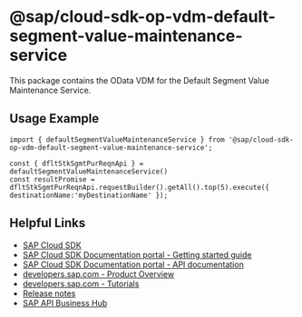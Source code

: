 # @sap/cloud-sdk-op-vdm-default-segment-value-maintenance-service

This package contains the OData VDM for the Default Segment Value Maintenance Service.

## Usage Example
```
import { defaultSegmentValueMaintenanceService } from '@sap/cloud-sdk-op-vdm-default-segment-value-maintenance-service';

const { dfltStkSgmtPurReqnApi } = defaultSegmentValueMaintenanceService()
const resultPromise = dfltStkSgmtPurReqnApi.requestBuilder().getAll().top(5).execute({ destinationName:'myDestinationName' });

```

## Helpful Links

- [SAP Cloud SDK](https://github.com/SAP/cloud-sdk-js)
- [SAP Cloud SDK Documentation portal - Getting started guide](https://sap.github.io/cloud-sdk/docs/js/getting-started)
- [SAP Cloud SDK Documentation portal - API documentation](https://sap.github.io/cloud-sdk/docs/js/api)
- [developers.sap.com - Product Overview](https://developers.sap.com/topics/cloud-sdk.html)
- [developers.sap.com - Tutorials](https://developers.sap.com/tutorial-navigator.html?tag=software-product:technology-platform/sap-cloud-sdk&tag=tutorial:type/tutorial&tag=programming-tool:javascript)
- [Release notes](https://help.sap.com/doc/2324e9c3b28748a4ae2ad08166d77675/1.0/en-US/js-index.html)
- [SAP API Business Hub](https://api.sap.com/)
